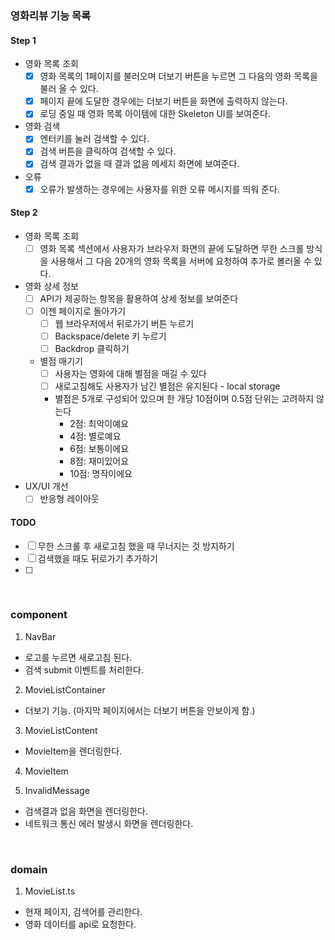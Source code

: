 ### 영화리뷰 기능 목록

#### Step 1

- 영화 목록 조회
  - [x] 영화 목록의 1페이지를 불러오며 더보기 버튼을 누르면 그 다음의 영화 목록을 불러 올 수 있다.
  - [x] 페이지 끝에 도달한 경우에는 더보기 버튼을 화면에 출력하지 않는다.
  - [x] 로딩 중일 때 영화 목록 아이템에 대한 Skeleton UI를 보여준다.
- 영화 검색
  - [x] 엔터키를 눌러 검색할 수 있다.
  - [x] 검색 버튼을 클릭하여 검색할 수 있다.
  - [x] 검색 결과가 없을 때 결과 없음 메세지 화면에 보여준다.
- 오류
  - [x] 오류가 발생하는 경우에는 사용자를 위한 오류 메시지를 띄워 준다.

#### Step 2

- 영화 목록 조회
  - [ ] 영화 목록 섹션에서 사용자가 브라우저 화면의 끝에 도달하면 무한 스크롤 방식을 사용해서 그 다음 20개의 영화 목록을 서버에 요청하여 추가로 볼러올 수 있다.
- 영화 상세 정보
  - [ ] API가 제공하는 항목을 활용하여 상세 정보를 보여준다
  - [ ] 이젠 페이지로 돌아가기
    - [ ] 웹 브라우저에서 뒤로가기 버튼 누르기
    - [ ] Backspace/delete 키 누르기
    - [ ] Backdrop 클릭하기
  - 별점 매기기
    - [ ] 사용자는 영화에 대해 별점을 매길 수 있다
    - [ ] 새로고침해도 사용자가 남긴 별점은 유지된다 - local storage
    - 별점은 5개로 구성되어 있으며 한 개당 10점이며 0.5점 단위는 고려하지 않는다
      - 2점: 최악이예요
      - 4점: 별로예요
      - 6점: 보통이에요
      - 8점: 재미있어요
      - 10점: 명작이에요
- UX/UI 개선
  - [ ] 반응형 레이아웃

#### TODO

- [ ] 무한 스크롤 후 새로고침 했을 때 무너지는 것 방지하기
- [ ] 검색했을 때도 뒤로가기 추가하기
- [ ]

<br>

### component

1. NavBar

- 로고를 누르면 새로고침 된다.
- 검색 submit 이벤트를 처리한다.

2. MovieListContainer

- 더보기 기능. (마지막 페이지에서는 더보기 버튼을 안보이게 함.)

3. MovieListContent

- MovieItem을 렌더링한다.

4. MovieItem

5. InvalidMessage

- 검색결과 없음 화면을 렌더링한다.
- 네트워크 통신 에러 발생시 화면을 렌더링한다.

<br>

### domain

1. MovieList.ts

- 현재 페이지, 검색어를 관리한다.
- 영화 데이터를 api로 요청한다.
